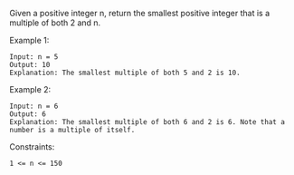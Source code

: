 Given a positive integer n, return the smallest positive integer that is a multiple of both 2 and n.



Example 1:

    Input: n = 5
    Output: 10
    Explanation: The smallest multiple of both 5 and 2 is 10.

Example 2:

    Input: n = 6
    Output: 6
    Explanation: The smallest multiple of both 6 and 2 is 6. Note that a number is a multiple of itself.



Constraints:

    1 <= n <= 150
